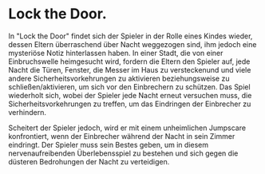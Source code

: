# Lock the Door.
In "Lock the Door" findet sich der Spieler in der Rolle eines Kindes wieder, dessen Eltern überraschend über Nacht weggezogen sind, ihm jedoch eine mysteriöse Notiz hinterlassen haben. In einer Stadt, die von einer Einbruchswelle heimgesucht wird, fordern die Eltern den Spieler auf, jede Nacht die Türen, Fenster, die Messer im Haus zu versteckenund und viele andere Sicherheitsvorkehrungen zu aktivieren beziehungsweise zu schließen/aktivieren, um sich vor den Einbrechern zu schützen. Das Spiel wiederholt sich, wobei der Spieler jede Nacht erneut versuchen muss, die Sicherheitsvorkehrungen zu treffen, um das Eindringen der Einbrecher zu verhindern.

Scheitert der Spieler jedoch, wird er mit einem unheimlichen Jumpscare konfrontiert, wenn der Einbrecher während der Nacht in sein Zimmer eindringt. Der Spieler muss sein Bestes geben, um in diesem nervenaufreibenden Überlebensspiel zu bestehen und sich gegen die düsteren Bedrohungen der Nacht zu verteidigen.
